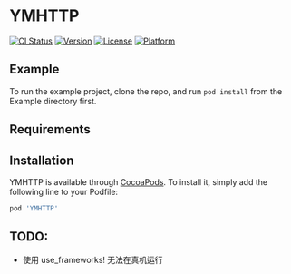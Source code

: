 # YMHTTP

[![CI Status](https://img.shields.io/travis/zymxxxs/YMHTTP.svg?style=flat)](https://travis-ci.org/zymxxxs/YMHTTP)
[![Version](https://img.shields.io/cocoapods/v/YMHTTP.svg?style=flat)](https://cocoapods.org/pods/YMHTTP)
[![License](https://img.shields.io/cocoapods/l/YMHTTP.svg?style=flat)](https://cocoapods.org/pods/YMHTTP)
[![Platform](https://img.shields.io/cocoapods/p/YMHTTP.svg?style=flat)](https://cocoapods.org/pods/YMHTTP)

## Example

To run the example project, clone the repo, and run `pod install` from the Example directory first.

## Requirements

## Installation

YMHTTP is available through [CocoaPods](https://cocoapods.org). To install
it, simply add the following line to your Podfile:

```ruby
pod 'YMHTTP'
```


## TODO:
* 使用 use_frameworks! 无法在真机运行
